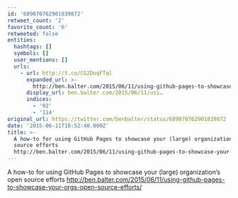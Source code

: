 ```yaml
---
id: '609070762901839872'
retweet_count: '2'
favorite_count: '6'
retweeted: false
entities:
  hashtags: []
  symbols: []
  user_mentions: []
  urls:
    - url: http://t.co/CG2DuqFTql
      expanded_url: >-
        http://ben.balter.com/2015/06/11/using-github-pages-to-showcase-your-orgs-open-source-efforts/
      display_url: ben.balter.com/2015/06/11/usi…
      indices:
        - '92'
        - '114'
original_url: https://twitter.com/benbalter/status/609070762901839872
date: '2015-06-11T18:52:40.000Z'
title: >-
  A how-to for using GitHub Pages to showcase your (large) organization’s open
  source efforts
  http://ben.balter.com/2015/06/11/using-github-pages-to-showcase-your-orgs-open-source-efforts/
---
```


A how-to for using GitHub Pages to showcase your (large) organization’s open source efforts http://ben.balter.com/2015/06/11/using-github-pages-to-showcase-your-orgs-open-source-efforts/